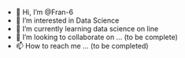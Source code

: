 - 👋 Hi, I’m @Fran-6
- 👀 I’m interested in Data Science
- 🌱 I’m currently learning data science on line
- 💞️ I’m looking to collaborate on ... (to be complete)
- 📫 How to reach me ... (to be completed)

<!---
Fran-6/Fran-6 is a ✨ special ✨ repository because its `README.md` (this file) appears on your GitHub profile.
You can click the Preview link to take a look at your changes.
--->
